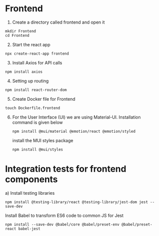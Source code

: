 # Frontend
1) Create a directory called frontend and open it
```shell
mkdir Frontend
cd Frontend
```
   
2) Start the react app
```shell
npx create-react-app frontend
```

3) Install Axios for API calls
```shell
npm install axios
```

4) Setting up routing
```shell
npm install react-router-dom
```
5) Create Docker file for Frontend
```shell
touch Dockerfile.frontend
```

6) For the User Interface (UI) we are using Material-UI. Installation command is given below
   ```shell
   npm install @mui/material @emotion/react @emotion/styled
   ```
    install the MUI styles package

   ```shell
   npm install @mui/styles
   ```
# Integration tests for frontend components

a) Install testing libraries
```shell
npm install @testing-library/react @testing-library/jest-dom jest --save-dev
```

Install Babel to transform ES6 code to common JS for Jest
```shell
npm install --save-dev @babel/core @babel/preset-env @babel/preset-react babel-jest
```
